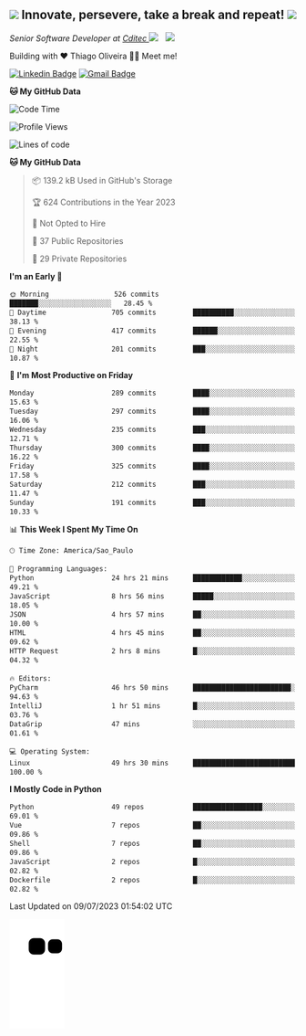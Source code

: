 <h2><img src="https://emojis.slackmojis.com/emojis/images/1531849430/4246/blob-sunglasses.gif?1531849430" width="30"/> Innovate, persevere, take a break and repeat! <img src="https://media.giphy.com/media/12oufCB0MyZ1Go/giphy.gif" width="50"></h2>
<img align='right' src="https://media.giphy.com/media/M9gbBd9nbDrOTu1Mqx/giphy.gif" width="230">
<p><em>Senior Software Developer at <a href="https://www.cditec.com.br/">Cditec
</a><img src="https://media.giphy.com/media/WUlplcMpOCEmTGBtBW/giphy.gif" width="30"> 
</em></p>



Building with ❤️ Thiago Oliveira 👋🏽 Meet me!

[![Linkedin Badge](https://img.shields.io/badge/-Thiago-blue?style=flat-square&logo=Linkedin&logoColor=white&link=https://www.linkedin.com/in/tgmarinho/)](https://www.linkedin.com/in/thiagoceconelo/) 
[![Gmail Badge](https://img.shields.io/badge/-thiceconelo@gmail.com-c14438?style=flat-square&logo=Gmail&logoColor=white&link=mailto:thiceconelo@gmail.com)](mailto:thiceconelo@gmail.com)

</em></p>

<!-- <span style="height ">
![Anurag's GitHub stats](https://github-readme-stats.vercel.app/api?username=arthurspk&show_icons=true&theme=tokyonight)
</span> -->

**🐱 My GitHub Data** 
<!--START_SECTION:waka-->
![Code Time](http://img.shields.io/badge/Code%20Time-246%20hrs%2020%20mins-blue)

![Profile Views](http://img.shields.io/badge/Profile%20Views-62-blue)

![Lines of code](https://img.shields.io/badge/From%20Hello%20World%20I%27ve%20Written-2.9%20million%20lines%20of%20code-blue)

**🐱 My GitHub Data** 

> 📦 139.2 kB Used in GitHub's Storage 
 > 
> 🏆 624 Contributions in the Year 2023
 > 
> 🚫 Not Opted to Hire
 > 
> 📜 37 Public Repositories 
 > 
> 🔑 29 Private Repositories 
 > 
**I'm an Early 🐤** 

```text
🌞 Morning                526 commits         ███████░░░░░░░░░░░░░░░░░░   28.45 % 
🌆 Daytime                705 commits         ██████████░░░░░░░░░░░░░░░   38.13 % 
🌃 Evening                417 commits         ██████░░░░░░░░░░░░░░░░░░░   22.55 % 
🌙 Night                  201 commits         ███░░░░░░░░░░░░░░░░░░░░░░   10.87 % 
```
📅 **I'm Most Productive on Friday** 

```text
Monday                   289 commits         ████░░░░░░░░░░░░░░░░░░░░░   15.63 % 
Tuesday                  297 commits         ████░░░░░░░░░░░░░░░░░░░░░   16.06 % 
Wednesday                235 commits         ███░░░░░░░░░░░░░░░░░░░░░░   12.71 % 
Thursday                 300 commits         ████░░░░░░░░░░░░░░░░░░░░░   16.22 % 
Friday                   325 commits         ████░░░░░░░░░░░░░░░░░░░░░   17.58 % 
Saturday                 212 commits         ███░░░░░░░░░░░░░░░░░░░░░░   11.47 % 
Sunday                   191 commits         ███░░░░░░░░░░░░░░░░░░░░░░   10.33 % 
```


📊 **This Week I Spent My Time On** 

```text
🕑︎ Time Zone: America/Sao_Paulo

💬 Programming Languages: 
Python                   24 hrs 21 mins      ████████████░░░░░░░░░░░░░   49.21 % 
JavaScript               8 hrs 56 mins       █████░░░░░░░░░░░░░░░░░░░░   18.05 % 
JSON                     4 hrs 57 mins       ██░░░░░░░░░░░░░░░░░░░░░░░   10.00 % 
HTML                     4 hrs 45 mins       ██░░░░░░░░░░░░░░░░░░░░░░░   09.62 % 
HTTP Request             2 hrs 8 mins        █░░░░░░░░░░░░░░░░░░░░░░░░   04.32 % 

🔥 Editors: 
PyCharm                  46 hrs 50 mins      ████████████████████████░   94.63 % 
IntelliJ                 1 hr 51 mins        █░░░░░░░░░░░░░░░░░░░░░░░░   03.76 % 
DataGrip                 47 mins             ░░░░░░░░░░░░░░░░░░░░░░░░░   01.61 % 

💻 Operating System: 
Linux                    49 hrs 30 mins      █████████████████████████   100.00 % 
```

**I Mostly Code in Python** 

```text
Python                   49 repos            █████████████████░░░░░░░░   69.01 % 
Vue                      7 repos             ██░░░░░░░░░░░░░░░░░░░░░░░   09.86 % 
Shell                    7 repos             ██░░░░░░░░░░░░░░░░░░░░░░░   09.86 % 
JavaScript               2 repos             █░░░░░░░░░░░░░░░░░░░░░░░░   02.82 % 
Dockerfile               2 repos             █░░░░░░░░░░░░░░░░░░░░░░░░   02.82 % 
```




 Last Updated on 09/07/2023 01:54:02 UTC
<!--END_SECTION:waka-->

![Snake animation](https://github.com/rafaballerini/rafaballerini/blob/output/github-contribution-grid-snake.svg)


<!---
ceconelo/ceconelo is a ✨ special ✨ repository because its `README.md` (this file) appears on your GitHub profile.
You can click the Preview link to take a look at your changes.
--->
